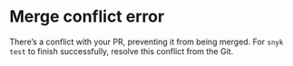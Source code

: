 # Merge conflict error

There’s a conflict with your PR, preventing it from being merged. For `snyk test` to finish successfully, resolve this conflict from the Git.

